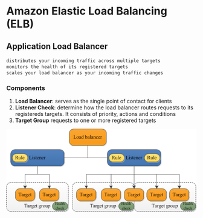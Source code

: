 # Amazon Elastic Load Balancing (ELB)
## Application Load Balancer
	distributes your incoming traffic across multiple targets
	monitors the health of its registered targets
	scales your load balancer as your incoming traffic changes

### Components
1. **Load Balancer**: serves as the single point of contact for clients
2. **Listener Check**: determine how the load balancer routes requests to its registereds targets. It consists of priority, actions and conditions
3. **Target Group** requests to one or more registered targets

![](assets/elb.png)
